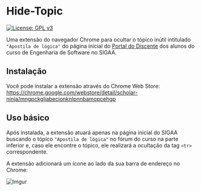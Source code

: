 # Hide-Topic

[![License: GPL v3](https://img.shields.io/badge/License-GPL%20v3-blue.svg)](http://www.gnu.org/licenses/gpl-3.0)

Uma extensão do navegador Chrome para ocultar o tópico inútil intitulado `"Apostila de lógica"` do página inícial do [Portal do Discente](https://sigaa.sistemas.ufg.br/sigaa/portais/discente/discente.jsf) dos alunos do curso de Engenharia de Software no SIGAA.

## Instalação

Você pode instalar a extensão através do Chrome Web Store: https://chrome.google.com/webstore/detail/scholar-ninja/mngpckgljabecionknlpnnbamopcehgp

## Uso básico

Após instalada, a extensão atuará apenas na página inicial do SIGAA buscando o tópico `"Apostila de lógica"` no fórum do curso na parte inferior e, caso ele encontre o tópico, ele realizará a ocultação da tag `<tr>` correspondente.

A extensão adicionará um ícone ao lado da sua barra de endereço no Chrome:

![Imgur](http://i.imgur.com/nZwAAvH.png)
